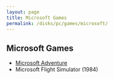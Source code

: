 ```yaml
---
layout: page
title: Microsoft Games
permalink: /disks/pc/games/microsoft/
---
```


Microsoft Games
---

* [Microsoft Adventure](adventure/)
* Microsoft Flight Simulator (1984)
